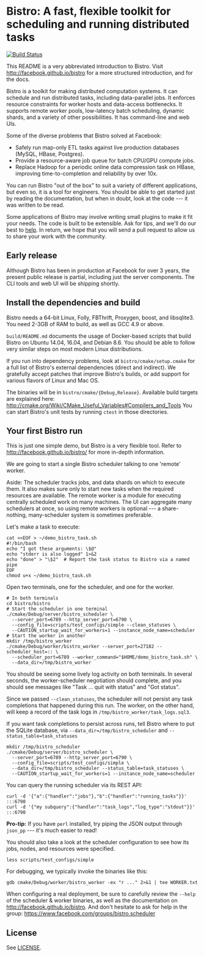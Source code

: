 # Bistro: A fast, flexible toolkit for scheduling and running distributed tasks

[![Build Status](https://travis-ci.org/facebook/bistro.svg?branch=master)](https://travis-ci.org/facebook/bistro)

This README is a very abbreviated introduction to Bistro. Visit
http://facebook.github.io/bistro for a more structured introduction, and for the docs.

Bistro is a toolkit for making distributed computation systems. It can
schedule and run distributed tasks, including data-parallel jobs.  It
enforces resource constraints for worker hosts and data-access bottlenecks.
It supports remote worker pools, low-latency batch scheduling, dynamic
shards, and a variety of other possibilities.  It has command-line and web
UIs.

Some of the diverse problems that Bistro solved at Facebook:
 - Safely run map-only ETL tasks against live production databases (MySQL,
   HBase, Postgres).
 - Provide a resource-aware job queue for batch CPU/GPU compute jobs.
 - Replace Hadoop for a periodic online data compression task on HBase,
   improving time-to-completion and reliability by over 10x.

You can run Bistro "out of the box" to suit a variety of different
applications, but even so, it is a tool for engineers.  You should be able
to get started just by reading the documentation, but when in doubt, look at
the code --- it was written to be read.

Some applications of Bistro may involve writing small plugins to make it fit
your needs.  The code is built to be extensible.  Ask for tips, and we'll do
our best to [help](https://www.facebook.com/groups/bistro.scheduler).  In
return, we hope that you will send a pull request to allow us to share your
work with the community.

## Early release

Although Bistro has been in production at Facebook for over 3 years, the
present public release is partial, including just the server components.
The CLI tools and web UI will be shipping shortly.

## Install the dependencies and build

Bistro needs a 64-bit Linux, Folly, FBThrift, Proxygen, boost, and
libsqlite3.  You need 2-3GB of RAM to build, as well as GCC 4.9 or above.

`build/README.md` documents the usage of Docker-based scripts that build
Bistro on Ubuntu 14.04, 16.04, and Debian 8.6.  You should be able to follow
very similar steps on most modern Linux distributions.

If you run into dependency problems, look at `bistro/cmake/setup.cmake` for
a full list of Bistro's external dependencies (direct and indirect).  We
gratefully accept patches that improve Bistro's builds, or add support for
various flavors of Linux and Mac OS.

The binaries will be in `bistro/cmake/{Debug,Release}`.  Available build
targets are explained here:
   http://cmake.org/Wiki/CMake_Useful_Variables#Compilers_and_Tools
You can start Bistro's unit tests by running `ctest` in those directories.

## Your first Bistro run

This is just one simple demo, but Bistro is a very flexible tool. Refer to
http://facebook.github.io/bistro/ for more in-depth information.

We are going to start a single Bistro scheduler talking to one 'remote'
worker.

Aside: The scheduler tracks jobs, and data shards on which to execute them.
It also makes sure only to start new tasks when the required resources are
available.  The remote worker is a module for executing centrally scheduled
work on many machines.  The UI can aggregate many schedulers at once, so
using remote workers is optional --- a share-nothing, many-scheduler system
is sometimes preferable.

Let's make a task to execute:

```
cat <<EOF > ~/demo_bistro_task.sh
#!/bin/bash
echo "I got these arguments: \$@"
echo "stderr is also logged" 1>&2
echo "done" > "\$2"  # Report the task status to Bistro via a named pipe
EOF
chmod u+x ~/demo_bistro_task.sh
```

Open two terminals, one for the scheduler, and one for the worker.

```
# In both terminals
cd bistro/bistro
# Start the scheduler in one terminal
./cmake/Debug/server/bistro_scheduler \
  --server_port=6789 --http_server_port=6790 \
  --config_file=scripts/test_configs/simple --clean_statuses \
  --CAUTION_startup_wait_for_workers=1 --instance_node_name=scheduler
# Start the worker in another
mkdir /tmp/bistro_worker
./cmake/Debug/worker/bistro_worker --server_port=27182 --scheduler_host=:: \
  --scheduler_port=6789 --worker_command="$HOME/demo_bistro_task.sh" \
  --data_dir=/tmp/bistro_worker
```

You should be seeing some lively log activity on both terminals. In several
seconds, the worker-scheduler negotiation should complete, and you should
see messages like "Task ...  quit with status" and "Got status".

Since we passed `--clean_statuses`, the scheduler will not persist any task
completions that happened during this run.  The worker, on the other hand,
will keep a record of the task logs in `/tmp/bistro_worker/task_logs.sql3`.

If you want task completions to persist across runs, tell Bistro where to
put the SQLite database, via `--data_dir=/tmp/bistro_scheduler` and
`--status_table=task_statuses`

```
mkdir /tmp/bistro_scheduler
./cmake/Debug/server/bistro_scheduler \
  --server_port=6789 --http_server_port=6790 \
  --config_file=scripts/test_configs/simple \
  --data_dir=/tmp/bistro_scheduler --status_table=task_statuses \
  --CAUTION_startup_wait_for_workers=1 --instance_node_name=scheduler
```

You can query the running scheduler via its REST API:

```
curl -d '{"a":{"handler":"jobs"},"b":{"handler":"running_tasks"}}' :::6790
curl -d '{"my subquery":{"handler":"task_logs","log_type":"stdout"}}' :::6790
```

**Pro-tip:** If you have `perl` installed, try piping the JSON output
through `json_pp` --- it's much easier to read!

You should also take a look at the scheduler configuration to see how its
jobs, nodes, and resources were specified.

```
less scripts/test_configs/simple
```

For debugging, we typically invoke the binaries like this:

```
gdb cmake/Debug/worker/bistro_worker -ex "r ..." 2>&1 | tee WORKER.txt
```

When configuring a real deployment, be sure to carefully review the `--help`
of the scheduler & worker binaries, as well as the documentation on
http://facebook.github.io/bistro.  And don't hesitate to ask for help in the group:
https://www.facebook.com/groups/bistro.scheduler

## License

See [LICENSE](LICENSE).

